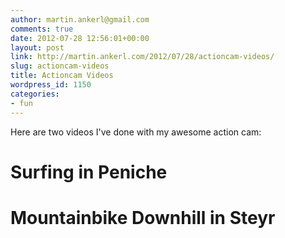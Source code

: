```yaml
---
author: martin.ankerl@gmail.com
comments: true
date: 2012-07-28 12:56:01+00:00
layout: post
link: http://martin.ankerl.com/2012/07/28/actioncam-videos/
slug: actioncam-videos
title: Actioncam Videos
wordpress_id: 1150
categories:
- fun
---
```


Here are two videos I've done with my awesome action cam:



# Surfing in Peniche






# Mountainbike Downhill in Steyr



